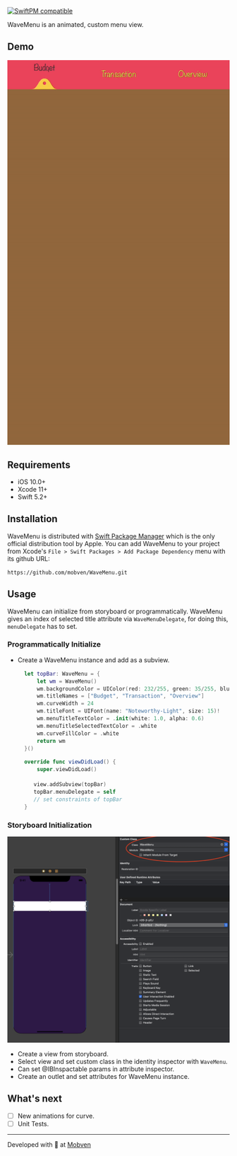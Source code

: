 [![SwiftPM compatible](https://img.shields.io/badge/SwiftPM-compatible-brightgreen.svg)](https://swift.org/package-manager/)

WaveMenu is an animated, custom menu view.  

## Demo
<p align="center">
  <img alt="Custom Content" src="Docs/waveMenu.gif">
</p>

## Requirements
* iOS 10.0+
* Xcode 11+
* Swift 5.2+

## Installation
WaveMenu is distributed with [Swift Package Manager](https://swift.org/package-manager/) which is the only official distribution tool by Apple. You can add WaveMenu to your project from Xcode's `File > Swift Packages > Add Package Dependency` menu with its github URL:
```
https://github.com/mobven/WaveMenu.git
```

## Usage

WaveMenu can initialize from storyboard or programmatically. WaveMenu gives an index of selected title attribute via `WaveMenuDelegate`, for doing this, `menuDelegate` has to set.

### Programmatically Initialize

- Create a WaveMenu instance and add as a subview.

  ```swift
    let topBar: WaveMenu = {
        let wm = WaveMenu()
        wm.backgroundColor = UIColor(red: 232/255, green: 35/255, blue: 55/255, alpha: 1.0)
        wm.titleNames = ["Budget", "Transaction", "Overview"]
        wm.curveWidth = 24
        wm.titleFont = UIFont(name: "Noteworthy-Light", size: 15)!
        wm.menuTitleTextColor = .init(white: 1.0, alpha: 0.6)
        wm.menuTitleSelectedTextColor = .white
        wm.curveFillColor = .white
        return wm
    }()
  ```
  ```swift
    override func viewDidLoad() {
        super.viewDidLoad()
    
       view.addSubview(topBar)
       topBar.menuDelegate = self
       // set constraints of topBar
    }
  ```
  

### Storyboard Initialization

<p align="center">
  <img alt="Storyboard init" src="Docs/storyboard_init.png">
</p>

- Create a view from storyboard.
- Select view and set custom class in the identity inspector with `WaveMenu`.
- Can set @IBInspactable params in attribute inspector.
- Create an outlet and set attributes for WaveMenu instance.


## What's next
- [ ] New animations for curve.
- [ ] Unit Tests.

---
Developed with 🖤 at [Mobven](https://mobven.com/)
